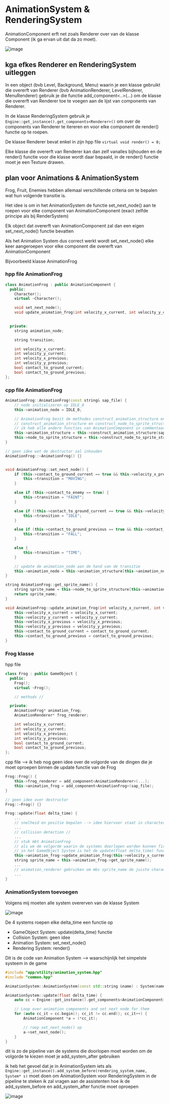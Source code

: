# AnimationSystem & RenderingSystem

AnimationComponent erft net zoals Renderer over van de klasse Component (ik ga ervan uit dat da zo moet).

![image](https://github.com/WillemStev/AnimationSystem-RenderingSystem/assets/153719651/61e40b62-8fe5-4da9-9cab-6c66400b1b4b)

## kga efkes Renderer en RenderingSystem uitleggen

In een object (bvb Level, Background, Menu) waarin je een klasse gebruikt die overerft van Renderer (bvb AnimationRenderer, LevelRenderer, MenuRenderer) gebruik je die functie add_component<..>(...) om de klasse die overerft van Renderer toe te voegen aan de lijst van components van Renderer.

In de klasse RenderingSystem gebruik je ```Engine::get_instance().get_components<Renderer>()``` om over de components van Renderer te itereren en voor elke component de render() functie op te roepen.

De klasse Renderer bevat enkel in zijn hpp file ```virtual void render() = 0;```

Elke klasse die overerft van Renderer kan dan zelf vanalles bijhouden en de render() functie voor die klasse wordt daar bepaald, in de render() functie moet je een Texture drawen.


## plan voor Animations & AnimationSystem

Frog, Fruit, Enemies hebben allemaal verschillende criteria om te bepalen wat hun volgende transitie is.

Het idee is om in het AnimationSystem de functie set_next_node() aan te roepen voor elke component van AnimationComponent (exact zelfde principe als bij RenderSystem)

Elk object dat overerft van AnimationComponent zal dan een eigen set_next_node() functie bevatten

Als het Animation System dus correct werkt wordt set_next_node() elke keer aangeroepen voor elke component die overerft van AnimationComponent

Bijvoorbeeld klasse AnimationFrog

### hpp file AnimationFrog

``` Cpp
class AnimationFrog : public AnimationComponent {
  public:
    Character();
    virtual ~Character();

    void set_next_node();
    void update_animation_frog(int velocity_x_current, int velocity_y_current, int velocity_x_previous, int velocity_y_previous, bool contact_to_ground_current, bool contact_to_ground_previous);
    

  private:
    string animation_node;

    string transition;

    int velocity_x_current;
    int velocity_y_current;
    int velocity_x_previous;
    int velocity_y_previous;
    bool contact_to_ground_current;
    bool contact_to_ground_previous;
};
```

### cpp file AnimationFrog
``` Cpp
AnimationFrog::AnimationFrog(const string& sap_file) {
    // node initializeren op IDLE_0
    this->animation_node = IDLE_0;

    // AnimationFrog bezit de methodes construct_animation_structure en construct_node_to_sprite_structure omdat AnimationFrog overerft van AnimationComponent
    // construct_animation_structure en construct_node_to_sprite_structure geven de woordenboeken terug
    // ik heb alle andere functies van AnimationComponent in commentaar gezet
    this->animation_structure = this->construct_animation_structure(sap_file);
    this->node_to_sprite_structure = this->construct_node_to_sprite_structure(sap_file);
}

// geen idee wat de destructor zal inhouden
AnimationFrog::~AnimationFrog() {}


void AnimationFrog::set_next_node() {
    if (this->contact_to_ground_current == true && this->velocity_x_previous == 0 && this->velocity_x_current != 0) {
        this->transition = "MOVING";
    }

    else if (this->contact_to_enemy == true) {
        this->transition = "FAINT";
    }

    else if ((this->contact_to_ground_current == true && this->velocity_x_previous != 0 && this->velocity_x_current == 0) || (this->contact_to_ground_previous == false && this->contact_to_ground_current == true)) {
        this->transition = "IDLE";
    }

    else if (this->contact_to_ground_previous == true && this->contact_to_ground_current == false) {
        this->transition = "FALL";
    }

    else {
        this->transition = "TIME";
    }

    // update de animation_node aan de hand van de transitie
    this->animation_node = this->animation_structure[this->animation_node][this->transition];
}

string AnimationFrog::get_sprite_name() {
    string sprite_name = this->node_to_sprite_structure[this->animation_node];
    return sprite_name;
}

void AnimationFrog::update_animation_frog(int velocity_x_current, int velocity_y_current, int velocity_x_previous, int velocity_y_previous, bool contact_to_ground_current, bool contact_to_ground_previous) {
    this->velocity_x_current = velocity_x_current;
    this->velocity_y_current = velocity_y_current;
    this->velocity_x_previous = velocity_x_previous;
    this->velocity_y_previous = velocity_y_previous;
    this->contact_to_ground_current = contact_to_ground_current;
    this->contact_to_ground_previous = contact_to_ground_previous;
}
```

### Frog klasse

hpp file
``` Cpp
class Frog : public GameObject {
  public:
    Frog();
    virtual ~Frog();

    // methods //

  private:
    AnimationFrog* animation_frog;
    AnimationRenderer* frog_renderer;

    int velocity_x_current;
    int velocity_y_current;
    int velocity_x_previous;
    int velocity_y_previous;
    bool contact_to_ground_current;
    bool contact_to_ground_previous;
};
```

cpp file --> ik heb nog geen idee over de volgorde van de dingen die je moet oproepen binnen de update functie van de Frog
``` Cpp
Frog::Frog() {
    this->frog_renderer = add_component<AnimationRenderer>(...);
    this->animation_frog = add_component<AnimationFrog>(sap_file);
}

// geen idee over destructor
Frog::~Frog() {}

Frog::update(float delta_time) {
    ...
    // snelheid en positie bepalen --> idee hiervoor staat in character.cpp
    ...
    // collision detection //
    ...
    // stuk mbt AnimationFrog
    // als we de volgorde waarin de systems doorlopen worden kunnen fixen zal deze update functie (behorend tot GameObject System) eerder uitgevoerd worden dan die van AnimationSystem ==> animation_frog zal geupdate zijn voor set_next_node() opgeroepen wordt in het AnimationSystem
    // in het GameObject System is het de update(float delta_time) functie die automatisch opgeroepen wordt
    this->animation_frog->update_animation_frog(this->velocity_x_current, this->velocity_y_current, this->velocity_x_previous, this->velocity_y_previous, this->contact_to_ground_current, this->contact_to_ground_previous);
    string sprite_name = this->animation_frog->get_sprite_name();
    ...
    // animation_renderer gebruiken om mbv sprite_name de juiste character te tekenen
    ...
}
```

### AnimationSystem toevoegen
Volgens mij moeten alle system overerven van de klasse System

![image](https://github.com/WillemStev/AnimationSystem-RenderingSystem/assets/153719651/a717a7a8-ac47-4f36-946e-2afd2d07b836)

De 4 systems roepen elke delta_time een functie op

* GameObject System: update(delta_time) functie
* Collision System: geen idee
* Animation System: set_next_node()
* Rendering System: render()
  
Dit is de code van Animation System --> waarschijnlijk het simpelste systeem in de game

``` Cpp
#include "app/utility/animation_system.hpp"
#include "common.hpp"

AnimationSystem::AnimationSystem(const std::string &name) : System(name) {}

AnimationSystem::update(float delta_time) {
    auto cc = Engine::get_instance().get_components<AnimationComponent>();

    // Loop over animation components and set next node for them
    for (auto cc_it = cc.begin(); cc_it != cc.end(); cc_it++) {
        AnimationComponent *a = (*cc_it);

        // roep set_next_node() op
        a->set_next_node();
    }
}
```

dit is zo de pipeline van de systems die doorlopen moet worden
om de volgorde te kiezen moet je add_system_after gebruiken

ik heb het gevoel dat je in AnimationSystem iets als ```Engine::get_instance().add_system_before(rendering_system_name, System* s)``` moet doen om AnimationSystem voor RenderingSystem in de pipeline te steken
ik zal vragen aan de assistenten hoe ik de add_system_before en add_system_after functie moet oproepen

![image](https://github.com/WillemStev/AnimationSystem-RenderingSystem/assets/153719651/f5ac64af-6e3f-4868-9e8d-4daec920d177)
